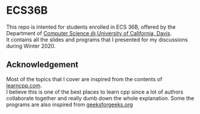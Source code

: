 # ECS36B

This repo is intented for students enrolled in ECS 36B, offered by the Department of [Computer Science @ University of California, Davis](https://www.cs.ucdavis.edu/).\
It contains all the slides and programs that I presented for my discussions during Winter 2020.


## Acknowledgement
Most of the topics that I cover are inspired from the contents of [learncpp.com](https://www.learncpp.com/).\
I believe this is one of the best places to learn cpp since a lot of authors collaborate together and really dumb down the whole explanation.
Some the programs are also inspired from [geeksforgeeks.org](https://www.geeksforgeeks.org/)